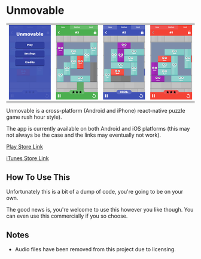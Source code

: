 # Unmovable

<table>
  <tr>
    <td><img src="screenshots/purple-menu.png"></td>
    <td><img src="screenshots/easy-level-3.png"></td>
    <td><img src="screenshots/medium-level-2.png"></td>
    <td><img src="screenshots/hard-level-1.png"></td>
  </tr>
</table>

Unmovable is a cross-platform (Android and iPhone) react-native puzzle game rush hour style).

The app is currently available on both Android and iOS platforms (this may not always be the case and the links may eventually not work).

[Play Store Link](https://play.google.com/store/apps/details?id=au.com.benl.unmovable)

[iTunes Store Link](https://itunes.apple.com/au/app/unmovable/id1190251517?mt=8)

## How To Use This

Unfortunately this is a bit of a dump of code, you're going to be on your own.

The good news is, you're welcome to use this however you like though. You can even use this commercially if you so choose.

## Notes

* Audio files have been removed from this project due to licensing.

